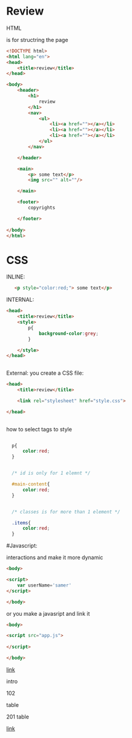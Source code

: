 # Review

HTML 

is for structring the page

```html
<!DOCTYPE html>
<html lang="en">
<head>
    <title>review</title>
</head>

<body>
    <header>
        <h1>
            review
        </h1>
        <nav>
            <ul>
                <li><a href=""></a></li>
                <li><a href=""></a></li>
                <li><a href=""></a></li>
            </ul>
        </nav>

    </header>

    <main>
        <p> some text</p>
        <img src="" alt=""/>

    </main>

    <footer>
        copyrights

    </footer>
    
</body>
</html>
```


# CSS

INLINE:
```html
   <p style="color:red;"> some text</p>
```

INTERNAL:

```html
<head>
    <title>review</title>
    <style>
        p{
            background-color:grey;
        }

    </style>
</head>
   
```

External:
you create a CSS file:

```html
<head>
    <title>review</title>

    <link rel="stylesheet" href="style.css">

</head>
   
```

how to select tags to style

```CSS

  p{
      color:red;
  }


  /* id is only for 1 elemnt */

  #main-content{
      color:red;
  }


  /* classes is for more than 1 element */

  .items{
      color:red;
  }

```

#Javascript:

interactions and make it more dynamic

```html
<body>

<script>
    var userName='samer'
</script>

</body>

```

or you make a javasript and link it

```html
<body>

<script src="app.js">
    
</script>

</body>

```

[link](notes.md)


intro


102

table



201
table

[link](201/read1.md)
